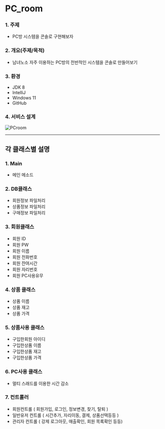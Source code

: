 # PC_room


### 1. 주제
- PC방 시스템을 콘솔로 구현해보자

### 2. 개요(주제/목적)
- 남녀노소 자주 이용하는 PC방의 전반적인 시스템을 콘솔로 만들어보기

### 3. 환경
- JDK 8
- IntelliJ
- Windows 11
- GitHub

### 4. 서비스 설계 
![PCroom](https://user-images.githubusercontent.com/98489230/173229719-22854a3f-c1fc-4d33-a874-b3d77a14d83a.png)

-----

## 각 클래스별 설명

### 1. Main
- 메인 메소드


### 2. DB클래스
- 회원정보 파일처리
- 상품정보 파일처리
- 구매정보 파일처리

### 3. 회원클래스
- 회원 ID
- 회원 PW
- 회원 이름
- 회원 전화번호
- 회원 잔여시간 
- 회원 자리번호
- 회원 PC사용유무

### 4. 상품 클래스
- 상품 이름
- 상품 재고
- 상품 가격

### 5. 상품사용 클래스
- 구입한회원 아이디
- 구입한상품 이름
- 구입한상품 재고
- 구입한상품 가격

### 6. PC사용 클래스
- 멀티 스래드를 이용한 시간 감소

### 7. 컨트롤러
- 회원컨트롤 ( 회원가입, 로그인, 정보변경, 찾기, 탈퇴 )
- 일반유저 컨트롤 ( 시간추가, 자리이동, 결제, 상품선택등등 )
- 관리자 컨트롤 ( 강제 로그아웃, 매출확인, 회원 목록확인 등등)

